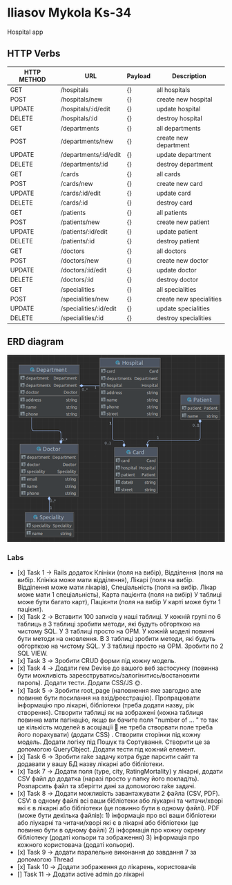 # Iliasov Mykola Ks-34
Hospital app

## HTTP Verbs
| HTTP METHOD | URL                    | Payload | Description            |
|-------------|------------------------|---------|------------------------|
| GET         | /hospitals             | {}      | all hospitals          |
| POST        | /hospitals/new         | {}      | create new hospital    |
| UPDATE      | /hospitals/:id/edit    | {}      | update hospital        |
| DELETE      | /hospitals/:id         | {}      | destroy hospital       |
| GET         | /departments           | {}      | all departments        |
| POST        | /departments/new       | {}      | create new department  |
| UPDATE      | /departments/:id/edit  | {}      | update department      |
| DELETE      | /departments/:id       | {}      | destroy department     |
| GET         | /cards                 | {}      | all cards              |
| POST        | /cards/new             | {}      | create new card        |
| UPDATE      | /cards/:id/edit        | {}      | update card            |
| DELETE      | /cards/:id             | {}      | destroy card           |
| GET         | /patients              | {}      | all patients           |
| POST        | /patients/new          | {}      | create new patient     |
| UPDATE      | /patients/:id/edit     | {}      | update patient         |
| DELETE      | /patients/:id          | {}      | destroy patient        |
| GET         | /doctors               | {}      | all doctors            |
| POST        | /doctors/new           | {}      | create new doctor      |
| UPDATE      | /doctors/:id/edit      | {}      | update doctor          |
| DELETE      | /doctors/:id           | {}      | destroy doctor         |
| GET         | /specialities          | {}      | all specialities       |
| POST        | /specialities/new      | {}      | create new specialities|
| UPDATE      | /specialities/:id/edit | {}      | update specialities    |
| DELETE      | /specialities/:id      | {}      | destroy specialities   |


## ERD diagram
![img.png](img.png)

### Labs

- [х] Task 1 -> Rails додаток Клініки (поля на вибір), Відділення (поля на вибір. Клініка може мати відділення), Лікарі (поля на вибір. Відділення може мати лікарів), Спеціальність (поля на вибір. Лікар може мати 1 спеціальність), Карта пацієнта (поля на вибір) У таблиці може бути багато карт), Пацієнти (поля на вибір У карті може бути 1 пацієнт).
- [х] Task 2 -> Вставити 100 записів у наші таблиці. У кожній групі по 6 таблиць в 3 таблиці зробити методи, які будуть обгорткою на чистому SQL. У 3 таблиці просто на ОРМ. У кожній моделі повинні бути методи на оновлення. В 3 таблиці зробити методи, які будуть обгорткою на чистому SQL. У 3 таблиці просто на ОРМ. Зробити по 2 SQL VIEW.
- [х] Task 3 -> Зробити CRUD форми під кожну модель.
- [х] Task 4 -> Додати гем Devise до вашого веб застосунку (повинна бути можливість зареєструватись/залогінитись/востановити пароль). Додати тести. Додати CSS/JS 🌞.
- [х] Task 5 -> Зробити root_page (наповнення яке завгодно але повинне бути посилання на вхід/реєстрацію). Пропрацювати інформацію про лікарні, бібліотеки (треба додати назву, рік створення). Створити таблиці як на зображені (кожна таблиця повинна мати пагінацію, якщо ви бачите поля "number of ... " то так це кількість моделей в асоціації 🙂 не треба створвати поле треба його порахувати) (додати CSS) . Створити сторінки під кожну модель. Додати логіку під Пошук та Сортування. Створити це за допомогою QueryObject. Додати тести під кожний елемент.
- [х] Task 6 -> Зробити rake задачу котра буде парсити сайт та додавати у вашу БД назву лікарні або бібліотеки.
- [х] Task 7 -> Додати поля (type, city, RatingMortality) у лікарні, додати CSV файл до додатка (наразі просто у папку його покладіть). Розпарсить файл та зберігти дані за допомогою rake задачі.
- [х] Task 8 -> Додати можливість завантажувати 2 файла (СSV, PDF). СSV: в одному файлі всі ваши бібліотеки або ліукарні та читачи/хворі які є в лікарні або бібліотеки (це повинно бути в одному файлі). PDF (може бути декілька файлів): 1) інформація про  всі ваши бібліотеки або ліукарні та читачи/хворі які є в лікарні або бібліотеки (це повинно бути в одному файлі) 2) інформація про кожну окрему бібліотеку (додаті кольори та зображення) 3) інформація про кожного користовача  (додаті кольори).
- [х] Task 9 -> додати паралельне виконання до завдання 7 за допомогою Thread
- [х] Task 10 -> Додати зображення до лікарень, користовачів
- [] Task 11 -> Додати active admin до лікарні
